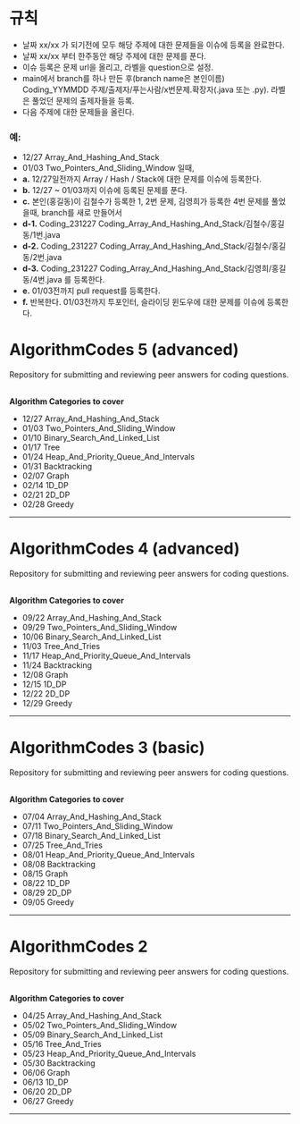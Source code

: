 # 규칙
- 날짜 xx/xx 가 되기전에 모두 해당 주제에 대한 문제들을 이슈에 등록을 완료한다.
- 날짜 xx/xx 부터 한주동안 해당 주제에 대한 문제를 푼다.
- 이슈 등록은 문제 url을 올리고, 라벨을 question으로 설정.
- main에서 branch를 하나 만든 후(branch name은 본인이름) Coding_YYMMDD 주제/출제자/푸는사람/x번문제.확장자(.java 또는 .py). 라벨은 풀었던 문제의 출제자들을 등록.
- 다음 주제에 대한 문제들을 올린다.

### 예:
- 12/27 Array_And_Hashing_And_Stack
- 01/03 Two_Pointers_And_Sliding_Window 일때,
- **a.** 12/27일전까지 Array / Hash / Stack에 대한 문제를 이슈에 등록한다.
- **b.** 12/27 ~ 01/03까지 이슈에 등록된 문제를 푼다. 
- **c.** 본인(홍길동)이 김철수가 등록한 1, 2번 문제, 김영희가 등록한 4번 문제를 풀었을때, branch를 새로 만들어서
- **d-1.** Coding_231227 Coding_Array_And_Hashing_And_Stack/김철수/홍길동/1번.java
- **d-2.** Coding_231227 Coding_Array_And_Hashing_And_Stack/김철수/홍길동/2번.java
- **d-3.** Coding_231227 Coding_Array_And_Hashing_And_Stack/김영희/홍길동/4번.java 를 등록한다.
- **e.** 01/03전까지 pull request를 등록한다.
- **f.** 반복한다. 01/03전까지 투포인터, 슬라이딩 윈도우에 대한 문제를 이슈에 등록한다.

# AlgorithmCodes 5 (advanced)
Repository for submitting and reviewing peer answers for coding questions.

<br>
<b> Algorithm Categories to cover </b>

- 12/27 Array_And_Hashing_And_Stack
- 01/03 Two_Pointers_And_Sliding_Window
- 01/10 Binary_Search_And_Linked_List
- 01/17 Tree
- 01/24 Heap_And_Priority_Queue_And_Intervals
- 01/31 Backtracking
- 02/07 Graph
- 02/14 1D_DP
- 02/21 2D_DP
- 02/28 Greedy
--------

# AlgorithmCodes 4 (advanced)
Repository for submitting and reviewing peer answers for coding questions.

<br>
<b> Algorithm Categories to cover </b>

- 09/22 Array_And_Hashing_And_Stack
- 09/29 Two_Pointers_And_Sliding_Window
- 10/06 Binary_Search_And_Linked_List
- 11/03 Tree_And_Tries
- 11/17 Heap_And_Priority_Queue_And_Intervals
- 11/24 Backtracking
- 12/08 Graph
- 12/15 1D_DP
- 12/22 2D_DP
- 12/29 Greedy
--------

# AlgorithmCodes 3 (basic)
Repository for submitting and reviewing peer answers for coding questions.

<br>
<b> Algorithm Categories to cover </b>

- 07/04 Array_And_Hashing_And_Stack
- 07/11 Two_Pointers_And_Sliding_Window
- 07/18 Binary_Search_And_Linked_List
- 07/25 Tree_And_Tries
- 08/01 Heap_And_Priority_Queue_And_Intervals
- 08/08 Backtracking
- 08/15 Graph
- 08/22 1D_DP
- 08/29 2D_DP
- 09/05 Greedy
--------

# AlgorithmCodes 2 
Repository for submitting and reviewing peer answers for coding questions.

<br>
<b> Algorithm Categories to cover </b>

- 04/25 Array_And_Hashing_And_Stack
- 05/02 Two_Pointers_And_Sliding_Window
- 05/09 Binary_Search_And_Linked_List
- 05/16 Tree_And_Tries
- 05/23 Heap_And_Priority_Queue_And_Intervals
- 05/30 Backtracking
- 06/06 Graph
- 06/13 1D_DP
- 06/20 2D_DP
- 06/27 Greedy
--------
